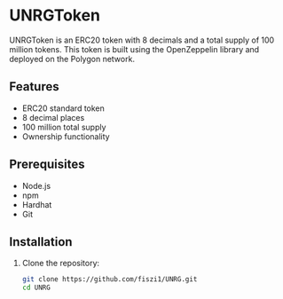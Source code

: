 # UNRGToken

UNRGToken is an ERC20 token with 8 decimals and a total supply of 100 million tokens. This token is built using the OpenZeppelin library and deployed on the Polygon network.

## Features

- ERC20 standard token
- 8 decimal places
- 100 million total supply
- Ownership functionality

## Prerequisites

- Node.js
- npm
- Hardhat
- Git

## Installation

1. Clone the repository:

   ```sh
   git clone https://github.com/fiszi1/UNRG.git
   cd UNRG
